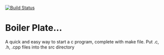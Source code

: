 [![Build Status](https://travis-ci.org/zacbayhan/c-boiler-plate.svg?branch=master)](https://travis-ci.org/zacbayhan/c-boiler-plate)
#  Boiler Plate...

A quick and easy way to start a c program, complete with make file. Put .c, .h, .cpp files into the src directory
